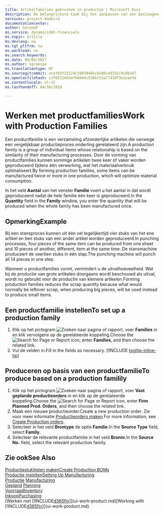 ```yaml
---
title: Artikelfamilies gebruiken in productie | Microsoft Docs
description: De belangrijkste taak bij het aanpassen van een basisagenda voor uw bedrijf of voor een van uw zakelijke partners is het invoeren van wijzigingen in de statuswaarden Werkdag en Vrije dag.
services: project-madeira
documentationcenter: 
author: SorenGP
ms.service: dynamics365-financials
ms.topic: article
ms.devlang: na
ms.tgt_pltfrm: na
ms.workload: na
ms.search.keywords: 
ms.date: 09/05/2017
ms.author: sgroespe
ms.translationtype: HT
ms.sourcegitcommit: acef03f32124c5983846bc6ed0c4d332c9c8b347
ms.openlocfilehash: c3f6532e63afb6044c538b7c5a7743df3e1eae5d
ms.contentlocale: nl-nl
ms.lasthandoff: 04/16/2018

---
```

# <a name="work-with-production-families"></a><span data-ttu-id="75623-103">Werken met productfamilies</span><span class="sxs-lookup"><span data-stu-id="75623-103">Work with Production Families</span></span>
<span data-ttu-id="75623-104">Een productfamilie is een verzameling afzonderlijke artikelen die vanwege een vergelijkbaar productieproces onderling gerelateerd zijn.</span><span class="sxs-lookup"><span data-stu-id="75623-104">A production family is a group of individual items whose relationship is based on the similarity of their manufacturing processes.</span></span> <span data-ttu-id="75623-105">Door de vorming van productfamilies kunnen sommige artikelen twee keer of vaker worden geproduceerd tijdens één verwerking, wat het materiaalverbruik optimaliseert.</span><span class="sxs-lookup"><span data-stu-id="75623-105">By forming production families, some items can be manufactured twice or more in one production, which will optimize material consumption.</span></span>

<span data-ttu-id="75623-106">In het veld **Aantal** van het venster **Familie** voert u het aantal in dat wordt geproduceerd nadat de hele familie één keer is geproduceerd.</span><span class="sxs-lookup"><span data-stu-id="75623-106">In the **Quantity** field in the **Family** window, you enter the quantity that will be produced when the whole family has been manufactured once.</span></span>

## <a name="example"></a><span data-ttu-id="75623-107">Opmerking</span><span class="sxs-lookup"><span data-stu-id="75623-107">Example</span></span>
<span data-ttu-id="75623-108">Bij een stansproces kunnen uit één vel tegelijkertijd vier stuks van het ene artikel en tien stuks van een ander artikel worden geproduceerd.</span><span class="sxs-lookup"><span data-stu-id="75623-108">In punching processes, four pieces of the same item can be produced from one sheet and 10 pieces of another, different, item at the same time.</span></span> <span data-ttu-id="75623-109">De stansmachine produceert de veertien stuks in één stap.</span><span class="sxs-lookup"><span data-stu-id="75623-109">The punching machine will punch all 14 pieces in one step.</span></span>

<span data-ttu-id="75623-110">Wanneer u productfamilies vormt, vermindert u de uitvalhoeveelheid. Wat bij de productie van grote artikelen doorgaans wordt beschouwd als uitval, wordt nu gebruikt voor de productie van kleinere artikelen.</span><span class="sxs-lookup"><span data-stu-id="75623-110">Forming production families reduces the scrap quantity because what would normally be leftover scrap, when producing big pieces, will be used instead to produce small items.</span></span>

## <a name="to-set-up-a-production-family"></a><span data-ttu-id="75623-111">Een productfamilie instellen</span><span class="sxs-lookup"><span data-stu-id="75623-111">To set up a production family</span></span>
1. <span data-ttu-id="75623-112">Klik op het pictogram ![Zoeken naar pagina of rapport](media/ui-search/search_small.png "pictogram Zoeken naar pagina of rapport"), voer **Families** in en klik vervolgens op de gerelateerde koppeling.</span><span class="sxs-lookup"><span data-stu-id="75623-112">Choose the ![Search for Page or Report](media/ui-search/search_small.png "Search for Page or Report icon") icon, enter **Families**, and then choose the related link.</span></span>
2. <span data-ttu-id="75623-113">Vul de velden in.</span><span class="sxs-lookup"><span data-stu-id="75623-113">Fill in the fields as necessary.</span></span> [!INCLUDE [tooltip-inline-tip](includes/tooltip-inline-tip_md.md)]

## <a name="to-produce-based-on-a-production-familily"></a><span data-ttu-id="75623-114">Produceren op basis van een productfamilie</span><span class="sxs-lookup"><span data-stu-id="75623-114">To produce based on a production familily</span></span>
1. <span data-ttu-id="75623-115">Klik op het pictogram ![Zoeken naar pagina of rapport](media/ui-search/search_small.png "pictogram Zoeken naar pagina of rapport"), voer **Vast geplande productieorders** in en klik op de gerelateerde koppeling.</span><span class="sxs-lookup"><span data-stu-id="75623-115">Choose the ![Search for Page or Report](media/ui-search/search_small.png "Search for Page or Report icon") icon, enter **Firm Planned Prod. Orders**, and then choose the related link.</span></span>
2. <span data-ttu-id="75623-116">Maak een nieuwe productieorder.</span><span class="sxs-lookup"><span data-stu-id="75623-116">Create a new production order.</span></span> <span data-ttu-id="75623-117">Zie voor meer informatie [Productieorders maken](production-how-to-create-production-orders.md).</span><span class="sxs-lookup"><span data-stu-id="75623-117">For more information, see [Create Production orders](production-how-to-create-production-orders.md).</span></span>
3. <span data-ttu-id="75623-118">Selecteer in het veld **Brontype** de optie **Familie**.</span><span class="sxs-lookup"><span data-stu-id="75623-118">In the **Source Type** field, select **Family**.</span></span>  
4. <span data-ttu-id="75623-119">Selecteer de relevante productfamilie in het veld **Bronnr.**</span><span class="sxs-lookup"><span data-stu-id="75623-119">In the **Source No.** field, select the relevant production family.</span></span>

## <a name="see-also"></a><span data-ttu-id="75623-120">Zie ook</span><span class="sxs-lookup"><span data-stu-id="75623-120">See Also</span></span>
[<span data-ttu-id="75623-121">Productiestuklijsten maken</span><span class="sxs-lookup"><span data-stu-id="75623-121">Create Production BOMs</span></span>](production-how-to-create-production-boms.md)  
[<span data-ttu-id="75623-122">Productie instellen</span><span class="sxs-lookup"><span data-stu-id="75623-122">Setting Up Manufacturing</span></span>](production-configure-production-processes.md)  
<span data-ttu-id="75623-123">[Productie](production-manage-manufacturing.md)  </span><span class="sxs-lookup"><span data-stu-id="75623-123">[Manufacturing](production-manage-manufacturing.md)  </span></span>  
<span data-ttu-id="75623-124">[Gepland](production-planning.md) </span><span class="sxs-lookup"><span data-stu-id="75623-124">[Planning](production-planning.md) </span></span>  
[<span data-ttu-id="75623-125">Voorraad</span><span class="sxs-lookup"><span data-stu-id="75623-125">Inventory</span></span>](inventory-manage-inventory.md)  
[<span data-ttu-id="75623-126">Inkoop</span><span class="sxs-lookup"><span data-stu-id="75623-126">Purchasing</span></span>](purchasing-manage-purchasing.md)  
<span data-ttu-id="75623-127">[Werken met [!INCLUDE[d365fin](includes/d365fin_md.md)]](ui-work-product.md)</span><span class="sxs-lookup"><span data-stu-id="75623-127">[Working with [!INCLUDE[d365fin](includes/d365fin_md.md)]](ui-work-product.md)</span></span>

